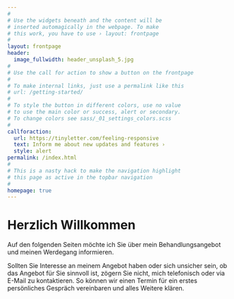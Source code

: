 ```yaml
---
#
# Use the widgets beneath and the content will be
# inserted automagically in the webpage. To make
# this work, you have to use › layout: frontpage
#
layout: frontpage
header:
  image_fullwidth: header_unsplash_5.jpg
#
# Use the call for action to show a button on the frontpage
#
# To make internal links, just use a permalink like this
# url: /getting-started/
#
# To style the button in different colors, use no value
# to use the main color or success, alert or secondary.
# To change colors see sass/_01_settings_colors.scss
#
callforaction:
  url: https://tinyletter.com/feeling-responsive
  text: Inform me about new updates and features ›
  style: alert
permalink: /index.html
#
# This is a nasty hack to make the navigation highlight
# this page as active in the topbar navigation
#
homepage: true
---
```


# Herzlich Willkommen

Auf den folgenden Seiten möchte ich Sie über mein Behandlungsangebot und meinen Werdegang informieren.

Sollten Sie Interesse an meinem Angebot haben oder sich unsicher sein, ob das Angebot für Sie sinnvoll ist, zögern Sie nicht, mich telefonisch oder via E-Mail zu kontaktieren. So können wir einen Termin für ein erstes persönliches Gespräch vereinbaren und alles Weitere klären. 
